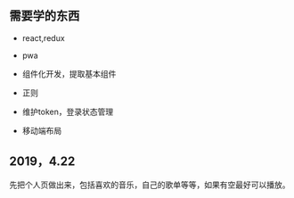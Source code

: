 ## 需要学的东西

+ react,redux
+ pwa
+ 组件化开发，提取基本组件


+ 正则
+ 维护token，登录状态管理
+ 移动端布局





## 2019，4.22

先把个人页做出来，包括喜欢的音乐，自己的歌单等等，如果有空最好可以播放。